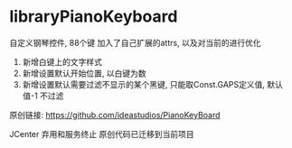 # libraryPianoKeyboard
自定义钢琴控件, 88个键
加入了自己扩展的attrs, 以及对当前的进行优化
1. 新增白键上的文字样式
2. 新增设置默认开始位置, 以白键为数
3. 新增设置默认需要过滤不显示的某个黑键, 只能取Const.GAPS定义值, 默认值-1 不过滤

原创链接:
https://github.com/ideastudios/PianoKeyBoard

JCenter 弃用和服务终止
原创代码已迁移到当前项目
